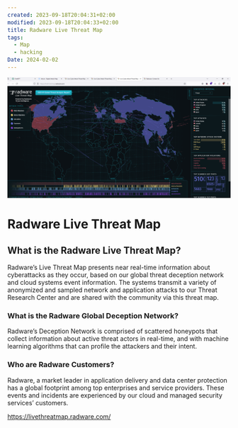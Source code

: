 ```yaml
---
created: 2023-09-18T20:04:31+02:00
modified: 2023-09-18T20:04:33+02:00
title: Radware Live Threat Map
tags:
  - Map
  - hacking
Date: 2024-02-02
---
```

![](../_asset/2023-09-18-20-04-31_Radware%20Live%20Threat%20Map_image_1.png)

# Radware Live Threat Map
## What is the Radware Live Threat Map?

Radware’s Live Threat Map presents near real-time information about cyberattacks as they occur, based on our global threat deception network and cloud systems event information. The systems transmit a variety of anonymized and sampled network and application attacks to our Threat Research Center and are shared with the community via this threat map.

### What is the Radware Global Deception Network?

Radware’s Deception Network is comprised of scattered honeypots that collect information about active threat actors in real-time, and with machine learning algorithms that can profile the attackers and their intent.

### Who are Radware Customers?

Radware, a market leader in application delivery and data center protection has a global footprint among top enterprises and service providers. These events and incidents are experienced by our cloud and managed security services’ customers.

<https://livethreatmap.radware.com/>
